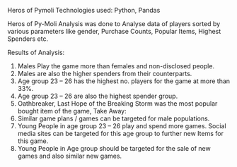 Heros of Pymoli
Technologies used: Python, Pandas

Heros of Py-Moli Analysis was done to Analyse data of players sorted by various parameters like gender, Purchase Counts, Popular Items, Highest Spenders etc. 

Results of Analysis: 
1.	Males Play the game more than females and non-disclosed people.
2.	Males are also the higher spenders from their counterparts. 
3.	Age group 23 – 26 has the highest no. players for the game at more than 33%.
4.	Age group 23 – 26 are also the highest spender group.
5.	Oathbreaker, Last Hope of the Breaking Storm was the most popular bought item of the game, 
Take Away: 
1.	Similar game plans / games can be targeted for male populations.
2.	Young People in age group 23 – 26 play and spend more games. Social media sites can be targeted for this age group to further new Items for this game.
3.	Young People in Age group should be targeted for the sale of new games and also similar new games. 
